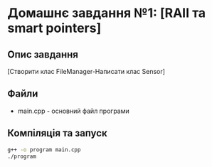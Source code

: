 # Домашнє завдання №1: [RAII та smart pointers]

## Опис завдання
[Створити клас FileManager-Написати клас Sensor]

## Файли
- main.cpp - основний файл програми


## Компіляція та запуск
```bash
g++ -o program main.cpp
./program
